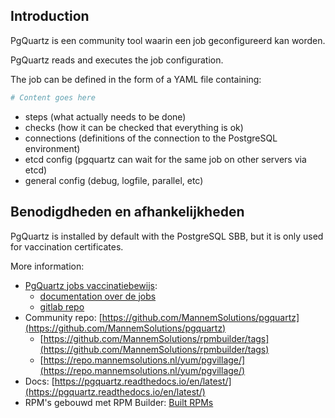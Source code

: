 ## Introduction

PgQuartz is een community tool waarin een job geconfigureerd kan worden.

PgQuartz reads and executes the job configuration.

The job can be defined in the form of a YAML file containing:

```yaml
# Content goes here
```

- steps (what actually needs to be done)
- checks (how it can be checked that everything is ok)
- connections (definitions of the connection to the PostgreSQL environment)
- etcd config (pgquartz can wait for the same job on other servers via etcd)
- general config (debug, logfile, parallel, etc)

## Benodigdheden en afhankelijkheden

PgQuartz is installed by default with the PostgreSQL SBB, but it is only used for vaccination certificates.

More information:

- [PgQuartz jobs vaccinatiebewijs](../../../../../../../../pages/xwiki/Infrastructuur/Team%253A+DBA/Werkinstrukties/Technisch+Applicatie+Beheer/Vaccinatiebewijs/Scripts/WebHome.html):
  - [documentation over de jobs](../../../../../../../../pages/xwiki/Infrastructuur/Team%253A+DBA/Werkinstrukties/Technisch+Applicatie+Beheer/Vaccinatiebewijs/Scripts/WebHome.html)
  - [gitlab repo](https://gitlab.int.corp.com/gurus-db-team/vcbe_jobs)
- Community repo: [https://github.com/MannemSolutions/pgquartz](https://github.com/MannemSolutions/pgquartz)
  - [https://github.com/MannemSolutions/rpmbuilder/tags](https://github.com/MannemSolutions/rpmbuilder/tags)
  - [https://repo.mannemsolutions.nl/yum/pgvillage/](https://repo.mannemsolutions.nl/yum/pgvillage/)
- Docs: [https://pgquartz.readthedocs.io/en/latest/](https://pgquartz.readthedocs.io/en/latest/)
- RPM's gebouwd met RPM Builder: [Built RPMs](../../../../../../../../pages/xwiki/Infrastructuur/Team%253A+DBA/Werkinstrukties/RPMs+maken+voor+stolon%252C+minio%252C+wal-g+en+etcd/WebHome.html)

